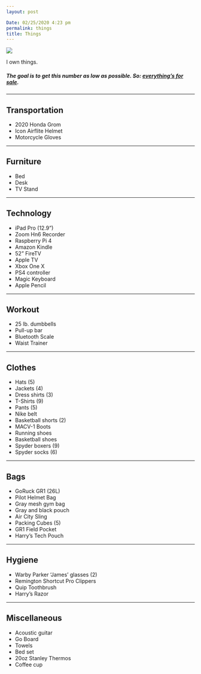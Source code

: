 ```yaml
---
layout: post

Date: 02/25/2020 4:23 pm
permalink: things
title: Things
---
```


![][image-1]


<div class="stacked">
	<p>I own <span id='noThings'></span> things.</p>
</div>

##### The goal is to get this number as low as possible. So: **[everything’s for sale][1].**

---- 

## Transportation

- 2020 Honda Grom
- Icon Airflite Helmet
- Motorcycle Gloves

---- 

## Furniture

- Bed
- Desk
- TV Stand

---- 

## Technology

- iPad Pro (12.9”)
- Zoom Hn6 Recorder
- Raspberry Pi 4
- Amazon Kindle
- 52” FireTV
- Apple TV
- Xbox One X
- PS4 controller
- Magic Keyboard
- Apple Pencil

---- 

## Workout

- 25 lb. dumbbells
- Pull-up bar
- Bluetooth Scale
- Waist Trainer

---- 

## Clothes

- Hats (5)
- Jackets (4)
- Dress shirts (3)
- T-Shirts (9)
- Pants (5)
- Nike belt
- Basketball shorts (2)
- MACV-1 Boots
- Running shoes
- Basketball shoes
- Spyder boxers (9)
- Spyder socks (6)

---- 

## Bags

- GoRuck GR1 (26L)
- Pilot Helmet Bag
- Gray mesh gym bag
- Gray and black pouch
- Air City Sling
- Packing Cubes (5)
- GR1 Field Pocket
- Harry’s Tech Pouch

---- 

## Hygiene

- Warby Parker ‘James’ glasses (2)
- Remington Shortcut Pro Clippers
- Quip Toothbrush
- Harry’s Razor

---- 

## Miscellaneous

- Acoustic guitar
- Go Board
- Towels
- Bed set
- 20oz Stanley Thermos
- Coffee cup

<script type='text/javascript'>
	var x = document.getElementsByTagName("LI");
	var i = 0, itemCount = 0;
	while(x [i++]) itemCount++;
	document.getElementById("noThings").innerHTML = itemCount;
</script>



[1]:	mailto:nashp@me.com

[image-1]:	https://i.imgur.com/cbulBxg.png